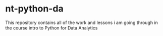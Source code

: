 # nt-python-da
This repository contains all of the work and lessons i am going through in the course intro to Python for Data Analytics
